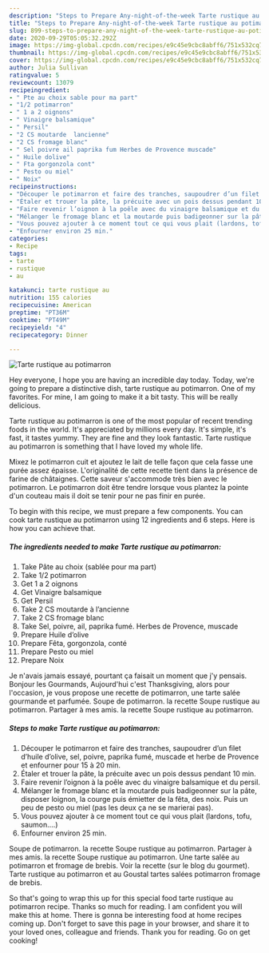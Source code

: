 ```yaml
---
description: "Steps to Prepare Any-night-of-the-week Tarte rustique au potimarron"
title: "Steps to Prepare Any-night-of-the-week Tarte rustique au potimarron"
slug: 899-steps-to-prepare-any-night-of-the-week-tarte-rustique-au-potimarron
date: 2020-09-29T05:05:32.292Z
image: https://img-global.cpcdn.com/recipes/e9c45e9cbc8abff6/751x532cq70/tarte-rustique-au-potimarron-photo-principale-de-la-recette.jpg
thumbnail: https://img-global.cpcdn.com/recipes/e9c45e9cbc8abff6/751x532cq70/tarte-rustique-au-potimarron-photo-principale-de-la-recette.jpg
cover: https://img-global.cpcdn.com/recipes/e9c45e9cbc8abff6/751x532cq70/tarte-rustique-au-potimarron-photo-principale-de-la-recette.jpg
author: Julia Sullivan
ratingvalue: 5
reviewcount: 13079
recipeingredient:
- " Pte au choix sable pour ma part"
- "1/2 potimarron"
- " 1 a 2 oignons"
- " Vinaigre balsamique"
- " Persil"
- "2 CS moutarde  lancienne"
- "2 CS fromage blanc"
- " Sel poivre ail paprika fum Herbes de Provence muscade"
- " Huile dolive"
- " Fta gorgonzola cont"
- " Pesto ou miel"
- " Noix"
recipeinstructions:
- "Découper le potimarron et faire des tranches, saupoudrer d’un filet d’huile d’olive, sel, poivre, paprika fumé, muscade et herbe de Provence et enfourner pour 15 à 20 min."
- "Étaler et trouer la pâte, la précuite avec un pois dessus pendant 10 min."
- "Faire revenir l’oignon à la poêle avec du vinaigre balsamique et du persil."
- "Mélanger le fromage blanc et la moutarde puis badigeonner sur la pâte, disposer loignon, la courge puis émietter de la fêta, des noix. Puis un peu de pesto ou miel (pas les deux ça ne se marierai pas)."
- "Vous pouvez ajouter à ce moment tout ce qui vous plait (lardons, tofu, saumon....)"
- "Enfourner environ 25 min."
categories:
- Recipe
tags:
- tarte
- rustique
- au

katakunci: tarte rustique au 
nutrition: 155 calories
recipecuisine: American
preptime: "PT36M"
cooktime: "PT49M"
recipeyield: "4"
recipecategory: Dinner

---
```



![Tarte rustique au potimarron](https://img-global.cpcdn.com/recipes/e9c45e9cbc8abff6/751x532cq70/tarte-rustique-au-potimarron-photo-principale-de-la-recette.jpg)

Hey everyone, I hope you are having an incredible day today. Today, we're going to prepare a distinctive dish, tarte rustique au potimarron. One of my favorites. For mine, I am going to make it a bit tasty. This will be really delicious.

Tarte rustique au potimarron is one of the most popular of recent trending foods in the world. It's appreciated by millions every day. It's simple, it's fast, it tastes yummy. They are fine and they look fantastic. Tarte rustique au potimarron is something that I have loved my whole life.

Mixez le potimarron cuit et ajoutez le lait de telle façon que cela fasse une purée assez épaisse. L&#39;originalité de cette recette tient dans la présence de farine de châtaignes. Cette saveur s&#39;accommode très bien avec le potimarron. Le potimarron doit être tendre lorsque vous plantez la pointe d&#39;un couteau mais il doit se tenir pour ne pas finir en purée.


To begin with this recipe, we must prepare a few components. You can cook tarte rustique au potimarron using 12 ingredients and 6 steps. Here is how you can achieve that.

<!--inarticleads1-->

##### The ingredients needed to make Tarte rustique au potimarron:

1. Take  Pâte au choix (sablée pour ma part)
1. Take 1/2 potimarron
1. Get  1 a 2 oignons
1. Get  Vinaigre balsamique
1. Get  Persil
1. Take 2 CS moutarde à l’ancienne
1. Take 2 CS fromage blanc
1. Take  Sel, poivre, ail, paprika fumé. Herbes de Provence, muscade
1. Prepare  Huile d’olive
1. Prepare  Fêta, gorgonzola, conté
1. Prepare  Pesto ou miel
1. Prepare  Noix


Je n&#39;avais jamais essayé, pourtant ça faisait un moment que j&#39;y pensais. Bonjour les Gourmands, Aujourd&#39;hui c&#39;est Thanksgiving, alors pour l&#39;occasion, je vous propose une recette de potimarron, une tarte salée gourmande et parfumée. Soupe de potimarron. la recette Soupe rustique au potimarron. Partager à mes amis. la recette Soupe rustique au potimarron. 

<!--inarticleads2-->

##### Steps to make Tarte rustique au potimarron:

1. Découper le potimarron et faire des tranches, saupoudrer d’un filet d’huile d’olive, sel, poivre, paprika fumé, muscade et herbe de Provence et enfourner pour 15 à 20 min.
1. Étaler et trouer la pâte, la précuite avec un pois dessus pendant 10 min.
1. Faire revenir l’oignon à la poêle avec du vinaigre balsamique et du persil.
1. Mélanger le fromage blanc et la moutarde puis badigeonner sur la pâte, disposer loignon, la courge puis émietter de la fêta, des noix. Puis un peu de pesto ou miel (pas les deux ça ne se marierai pas).
1. Vous pouvez ajouter à ce moment tout ce qui vous plait (lardons, tofu, saumon....)
1. Enfourner environ 25 min.


Soupe de potimarron. la recette Soupe rustique au potimarron. Partager à mes amis. la recette Soupe rustique au potimarron. Une tarte salée au potimarron et fromage de brebis. Voir la recette (sur le blog du gourmet). Tarte rustique au potimarron et au Goustal tartes salées potimarron fromage de brebis. 

So that's going to wrap this up for this special food tarte rustique au potimarron recipe. Thanks so much for reading. I am confident you will make this at home. There is gonna be interesting food at home recipes coming up. Don't forget to save this page in your browser, and share it to your loved ones, colleague and friends. Thank you for reading. Go on get cooking!
